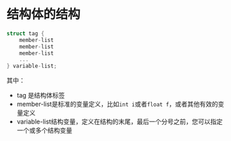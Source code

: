 # 结构体的结构
```c
struct tag { 
    member-list
    member-list 
    member-list  
    ...
} variable-list;
```
其中：
- tag 是结构体标签
- member-list是标准的变量定义，比如`int i`或者`float f`，或者其他有效的变量定义
- variable-list结构变量，定义在结构的末尾，最后一个分号之前，您可以指定一个或多个结构变量